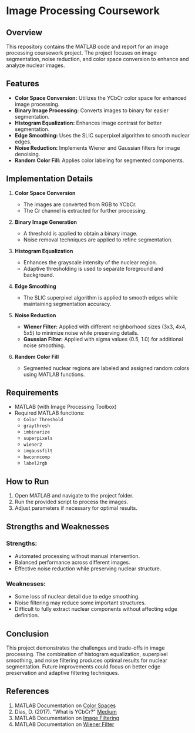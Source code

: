 # Image Processing Coursework

## Overview
This repository contains the MATLAB code and report for an image processing coursework project. The project focuses on image segmentation, noise reduction, and color space conversion to enhance and analyze nuclear images.

## Features
- **Color Space Conversion:** Utilizes the YCbCr color space for enhanced image processing.
- **Binary Image Processing:** Converts images to binary for easier segmentation.
- **Histogram Equalization:** Enhances image contrast for better segmentation.
- **Edge Smoothing:** Uses the SLIC superpixel algorithm to smooth nuclear edges.
- **Noise Reduction:** Implements Wiener and Gaussian filters for image denoising.
- **Random Color Fill:** Applies color labeling for segmented components.

## Implementation Details
1. **Color Space Conversion**
   - The images are converted from RGB to YCbCr.
   - The Cr channel is extracted for further processing.

2. **Binary Image Generation**
   - A threshold is applied to obtain a binary image.
   - Noise removal techniques are applied to refine segmentation.

3. **Histogram Equalization**
   - Enhances the grayscale intensity of the nuclear region.
   - Adaptive thresholding is used to separate foreground and background.

4. **Edge Smoothing**
   - The SLIC superpixel algorithm is applied to smooth edges while maintaining segmentation accuracy.

5. **Noise Reduction**
   - **Wiener Filter:** Applied with different neighborhood sizes (3x3, 4x4, 5x5) to minimize noise while preserving details.
   - **Gaussian Filter:** Applied with sigma values (0.5, 1.0) for additional noise smoothing.

6. **Random Color Fill**
   - Segmented nuclear regions are labeled and assigned random colors using MATLAB functions.

## Requirements
- MATLAB (with Image Processing Toolbox)
- Required MATLAB functions:
  - `Color Threshold`
  - `graythresh`
  - `imbinarize`
  - `superpixels`
  - `wiener2`
  - `imgaussfilt`
  - `bwconncomp`
  - `label2rgb`

## How to Run
1. Open MATLAB and navigate to the project folder.
2. Run the provided script to process the images.
3. Adjust parameters if necessary for optimal results.

## Strengths and Weaknesses
### Strengths:
- Automated processing without manual intervention.
- Balanced performance across different images.
- Effective noise reduction while preserving nuclear structure.

### Weaknesses:
- Some loss of nuclear detail due to edge smoothing.
- Noise filtering may reduce some important structures.
- Difficult to fully extract nuclear components without affecting edge definition.

## Conclusion
This project demonstrates the challenges and trade-offs in image processing. The combination of histogram equalization, superpixel smoothing, and noise filtering produces optimal results for nuclear segmentation. Future improvements could focus on better edge preservation and adaptive filtering techniques.

## References
1. MATLAB Documentation on [Color Spaces](https://www.mathworks.com/help/images/understanding-color-spaces-and-color-space-conversion.html)
2. Dias, D. (2017). "What is YCbCr?" [Medium](https://medium.com/breaktheloop/what-is-ycbcr-964fde85eeb3)
3. MATLAB Documentation on [Image Filtering](https://www.mathworks.com/help/images/linear-filtering.html)
4. MATLAB Documentation on [Wiener Filter](https://www.mathworks.com/help/images/ref/wiener2.html)

